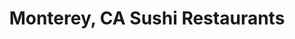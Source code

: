 ---
layout: city
title: Monterey, CA Sushi Restaurants
permalink: /california/monterey/
stateAbbr: CA
stateName: California
cityName: Monterey

---
